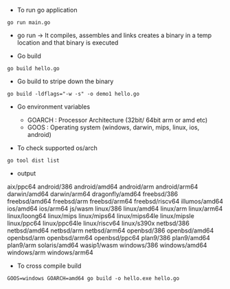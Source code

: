 
- To run go application

```
go run main.go
```

- go run -> It compiles, assembles and links creates a binary in a temp location and that binary is executed

- Go build

```
go build hello.go
```

- Go build to stripe down the binary

```
go build -ldflags="-w -s" -o demo1 hello.go
```

- Go environment variables

    - GOARCH : Processor Architecture (32bit/ 64bit arm or amd etc)
    - GOOS : Operating system (windows, darwin, mips, linux, ios, android)

- To check supported os/arch

```
go tool dist list
```
- output 

aix/ppc64
android/386
android/amd64
android/arm
android/arm64
darwin/amd64
darwin/arm64
dragonfly/amd64
freebsd/386
freebsd/amd64
freebsd/arm
freebsd/arm64
freebsd/riscv64
illumos/amd64
ios/amd64
ios/arm64
js/wasm
linux/386
linux/amd64
linux/arm
linux/arm64
linux/loong64
linux/mips
linux/mips64
linux/mips64le
linux/mipsle
linux/ppc64
linux/ppc64le
linux/riscv64
linux/s390x
netbsd/386
netbsd/amd64
netbsd/arm
netbsd/arm64
openbsd/386
openbsd/amd64
openbsd/arm
openbsd/arm64
openbsd/ppc64
plan9/386
plan9/amd64
plan9/arm
solaris/amd64
wasip1/wasm
windows/386
windows/amd64
windows/arm
windows/arm64

- To cross compile build 

```
GOOS=windows GOARCH=amd64 go build -o hello.exe hello.go
```
